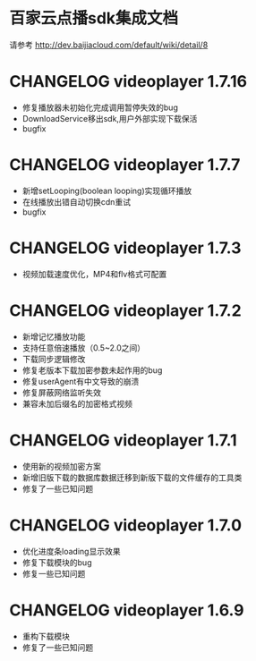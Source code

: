 # 百家云点播sdk集成文档
请参考 http://dev.baijiacloud.com/default/wiki/detail/8

CHANGELOG videoplayer 1.7.16
==============
- 修复播放器未初始化完成调用暂停失效的bug
- DownloadService移出sdk,用户外部实现下载保活
- bugfix

CHANGELOG videoplayer 1.7.7
==============
- 新增setLooping(boolean looping)实现循环播放
- 在线播放出错自动切换cdn重试
- bugfix

CHANGELOG videoplayer 1.7.3
==============
- 视频加载速度优化，MP4和flv格式可配置

CHANGELOG videoplayer 1.7.2
==============
- 新增记忆播放功能
- 支持任意倍速播放（0.5~2.0之间）
- 下载同步逻辑修改
- 修复老版本下载加密参数未起作用的bug
- 修复userAgent有中文导致的崩溃
- 修复屏蔽网络监听失效
- 兼容未加后缀名的加密格式视频

CHANGELOG videoplayer 1.7.1
==============
- 使用新的视频加密方案
- 新增旧版下载的数据库数据迁移到新版下载的文件缓存的工具类
- 修复了一些已知问题

CHANGELOG videoplayer 1.7.0
==============
- 优化进度条loading显示效果  
- 修复下载模块的bug  
- 修复一些已知问题


CHANGELOG videoplayer 1.6.9
==============
- 重构下载模块
- 修复了一些已知问题
